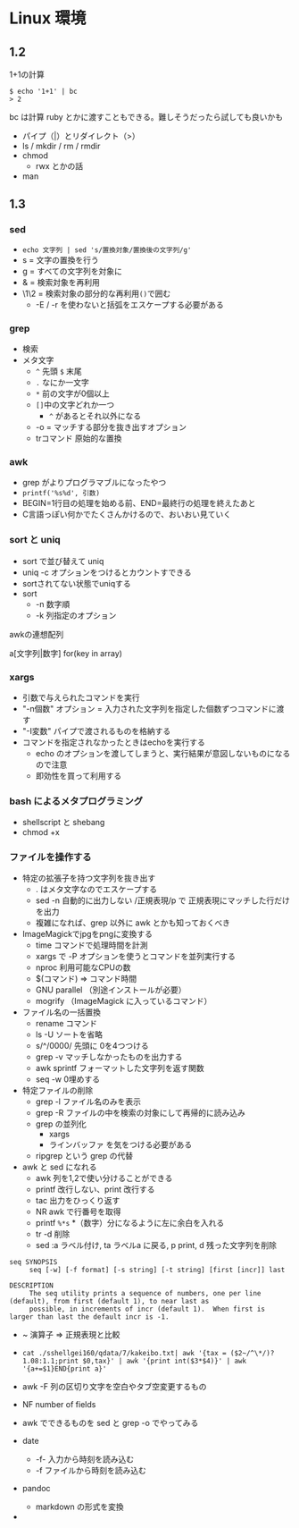 # Linux 環境

## 1.2

1+1の計算

```
$ echo '1+1' | bc
> 2
```

bc は計算
ruby とかに渡すこともできる。難しそうだったら試しても良いかも

* パイプ（|）とリダイレクト（>）
* ls / mkdir / rm / rmdir
* chmod
  * rwx とかの話
* man

## 1.3

### sed

* `echo 文字列 | sed 's/置換対象/置換後の文字列/g'`
* s = 文字の置換を行う
* g = すべての文字列を対象に
* & = 検索対象を再利用
* \1\2 = 検索対象の部分的な再利用`()`で囲む
  * -E / -r を使わないと括弧をエスケープする必要がある

###  grep

* 検索
* メタ文字
  * `^` 先頭 `$` 末尾
  * `.` なにか一文字
  * `*` 前の文字が0個以上
  * `[]`中の文字どれか一つ
    * `^` があるとそれ以外になる
  * -o = マッチする部分を抜き出すオプション
  * trコマンド 原始的な置換

### awk

* grep がよりプログラマブルになったやつ
* `printf('%s%d', 引数)`
* BEGIN=1行目の処理を始める前、END=最終行の処理を終えたあと
* C言語っぽい何かでたくさんかけるので、おいおい見ていく

### sort と uniq

* sort で並び替えて uniq
* uniq -c オプションをつけるとカウントすできる
* sortされてない状態でuniqする
* sort
  * -n 数字順
  * -k 列指定のオプション

awkの連想配列

a[文字列|数字]
for(key in array)

### xargs

* 引数で与えられたコマンドを実行
* "-n個数" オプション = 入力された文字列を指定した個数ずつコマンドに渡す
* "-I変数" パイプで渡されるものを格納する
* コマンドを指定されなかったときはechoを実行する
  * echo のオプションを渡してしまうと、実行結果が意図しないものになるので注意
  * 即効性を買って利用する

### bash によるメタプログラミング

* shellscript と shebang
* chmod +x

### ファイルを操作する

* 特定の拡張子を持つ文字列を抜き出す
  * . はメタ文字なのでエスケープする
  * sed -n 自動的に出力しない /正規表現/p で 正規表現にマッチした行だけを出力
  * 複雑になれば、grep 以外に awk とかも知っておくべき
* ImageMagickでjpgをpngに変換する
  * time コマンドで処理時間を計測
  * xargs で -P オプションを使うとコマンドを並列実行する
  * nproc 利用可能なCPUの数
  * $(コマンド) => コマンド時間
  * GNU parallel （別途インストールが必要）
  * mogrify （ImageMagick に入っているコマンド）
* ファイル名の一括置換
  * rename コマンド
  * ls -U ソートを省略
  * s/^/0000/ 先頭に 0を4つつける
  * grep -v マッチしなかったものを出力する
  * awk sprintf フォーマットした文字列を返す関数
  * seq -w 0埋めする
* 特定ファイルの削除
  * grep -l ファイル名のみを表示
  * grep -R ファイルの中を検索の対象にして再帰的に読み込み
  * grep の並列化
    * xargs
    * ラインバッファ を気をつける必要がある
  * ripgrep という grep の代替
* awk と sed になれる
  * awk 列を$1,$2で使い分けることができる
  * printf 改行しない、print 改行する
  * tac 出力をひっくり返す
  * NR awk で行番号を取得
  * printf `%*s` *（数字）分になるように左に余白を入れる
  * tr -d 削除
  * sed :a ラベル付け, ta ラベルa に戻る, p print, d 残った文字列を削除

```
seq SYNOPSIS
     seq [-w] [-f format] [-s string] [-t string] [first [incr]] last

DESCRIPTION
     The seq utility prints a sequence of numbers, one per line (default), from first (default 1), to near last as
     possible, in increments of incr (default 1).  When first is larger than last the default incr is -1.
```

* ~ 演算子 => 正規表現と比較
* `cat ./sshellgei160/qdata/7/kakeibo.txt| awk '{tax = ($2~/^\*/)?1.08:1.1;print $0,tax}' | awk '{print int($3*$4)}' | awk '{a+=$1}END{print a}'`
* awk -F 列の区切り文字を空白やタブ空変更するもの
* NF number of fields
* awk でできるものを sed と grep -o でやってみる
* date
  * -f- 入力から時刻を読み込む
  * -f ファイルから時刻を読み込む

* pandoc
  * markdown の形式を変換
* 